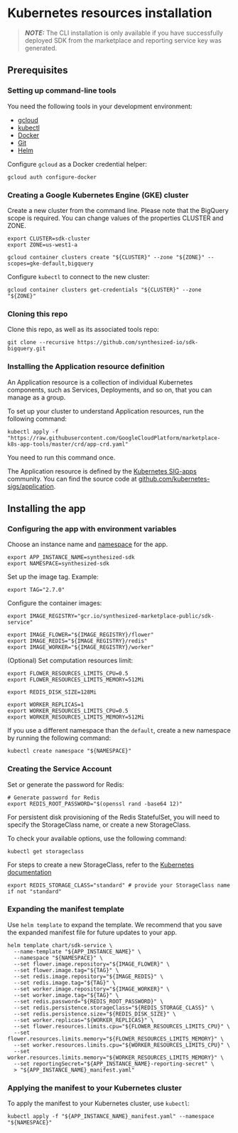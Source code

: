 # Kubernetes resources installation

> **_NOTE:_**  The CLI installation is only available if you have successfully deployed SDK from the marketplace
> and reporting service key was generated.

## Prerequisites

### Setting up command-line tools

You need the following tools in your development environment:

- [gcloud](https://cloud.google.com/sdk/gcloud/)
- [kubectl](https://kubernetes.io/docs/reference/kubectl/overview/)
- [Docker](https://docs.docker.com/install/)
- [Git](https://git-scm.com/book/en/v2/Getting-Started-Installing-Git)
- [Helm](https://helm.sh/)

Configure `gcloud` as a Docker credential helper:

```shell
gcloud auth configure-docker
```

### Creating a Google Kubernetes Engine (GKE) cluster

Create a new cluster from the command line. Please note that the BigQuery scope is required.
You can change values of the properties CLUSTER and ZONE.

```shell
export CLUSTER=sdk-cluster
export ZONE=us-west1-a

gcloud container clusters create "${CLUSTER}" --zone "${ZONE}" --scopes=gke-default,bigquery
```

Configure `kubectl` to connect to the new cluster:

```shell
gcloud container clusters get-credentials "${CLUSTER}" --zone "${ZONE}"
```

### Cloning this repo

Clone this repo, as well as its associated tools repo:

```shell
git clone --recursive https://github.com/synthesized-io/sdk-bigquery.git
```

### Installing the Application resource definition

An Application resource is a collection of individual Kubernetes
components, such as Services, Deployments, and so on, that you can
manage as a group.

To set up your cluster to understand Application resources, run the
following command:

```shell
kubectl apply -f "https://raw.githubusercontent.com/GoogleCloudPlatform/marketplace-k8s-app-tools/master/crd/app-crd.yaml"
```

You need to run this command once.

The Application resource is defined by the
[Kubernetes SIG-apps](https://github.com/kubernetes/community/tree/master/sig-apps)
community. You can find the source code at
[github.com/kubernetes-sigs/application](https://github.com/kubernetes-sigs/application).

## Installing the app

### Configuring the app with environment variables

Choose an instance name and
[namespace](https://kubernetes.io/docs/concepts/overview/working-with-objects/namespaces/)
for the app.

```shell
export APP_INSTANCE_NAME=synthesized-sdk
export NAMESPACE=synthesized-sdk
```

Set up the image tag.
Example:

```shell
export TAG="2.7.0"
```

Configure the container images:

```shell
export IMAGE_REGISTRY="gcr.io/synthesized-marketplace-public/sdk-service"

export IMAGE_FLOWER="${IMAGE_REGISTRY}/flower"
export IMAGE_REDIS="${IMAGE_REGISTRY}/redis"
export IMAGE_WORKER="${IMAGE_REGISTRY}/worker"
```

(Optional) Set computation resources limit:

```shell
export FLOWER_RESOURCES_LIMITS_CPU=0.5
export FLOWER_RESOURCES_LIMITS_MEMORY=512Mi

export REDIS_DISK_SIZE=128Mi

export WORKER_REPLICAS=1
export WORKER_RESOURCES_LIMITS_CPU=0.5
export WORKER_RESOURCES_LIMITS_MEMORY=512Mi
```

If you use a different namespace than the `default`, create a new namespace by
running the following command:

```shell
kubectl create namespace "${NAMESPACE}"
```

### Creating the Service Account

Set or generate the password for Redis:

```shell
# Generate password for Redis
export REDIS_ROOT_PASSWORD="$(openssl rand -base64 12)"
```

For persistent disk provisioning of the Redis StatefulSet, you will need to
specify the StorageClass name, or create a new StorageClass.

To check your available options, use the following command:

```shell
kubectl get storageclass
```

For steps to create a new StorageClass, refer to the
[Kubernetes documentation](https://kubernetes.io/docs/concepts/storage/storage-classes/#the-storageclass-resource)

```shell
export REDIS_STORAGE_CLASS="standard" # provide your StorageClass name if not "standard"
```

### Expanding the manifest template

Use `helm template` to expand the template. We recommend that you save the
expanded manifest file for future updates to your app.

```shell
helm template chart/sdk-service \
  --name-template "${APP_INSTANCE_NAME}" \
  --namespace "${NAMESPACE}" \
  --set flower.image.repository="${IMAGE_FLOWER}" \
  --set flower.image.tag="${TAG}" \
  --set redis.image.repository="${IMAGE_REDIS}" \
  --set redis.image.tag="${TAG}" \
  --set worker.image.repository="${IMAGE_WORKER}" \
  --set worker.image.tag="${TAG}" \
  --set redis.password="${REDIS_ROOT_PASSWORD}" \
  --set redis.persistence.storageClass="${REDIS_STORAGE_CLASS}" \
  --set redis.persistence.size="${REDIS_DISK_SIZE}" \
  --set worker.replicas="${WORKER_REPLICAS}" \
  --set flower.resources.limits.cpu="${FLOWER_RESOURCES_LIMITS_CPU}" \
  --set flower.resources.limits.memory="${FLOWER_RESOURCES_LIMITS_MEMORY}" \
  --set worker.resources.limits.cpu="${WORKER_RESOURCES_LIMITS_CPU}" \
  --set worker.resources.limits.memory="${WORKER_RESOURCES_LIMITS_MEMORY}" \
  --set reportingSecret="${APP_INSTANCE_NAME}-reporting-secret" \
  > "${APP_INSTANCE_NAME}_manifest.yaml"
```

### Applying the manifest to your Kubernetes cluster

To apply the manifest to your Kubernetes cluster, use `kubectl`:

```shell
kubectl apply -f "${APP_INSTANCE_NAME}_manifest.yaml" --namespace "${NAMESPACE}"
```
